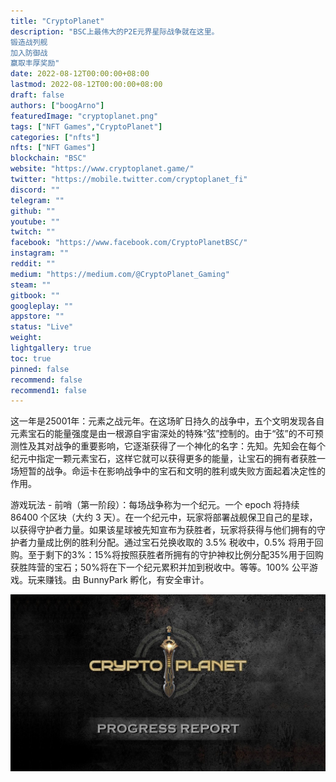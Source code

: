 ```yaml
---
title: "CryptoPlanet"
description: "BSC上最伟大的P2E元界星际战争就在这里。
锻造战列舰
加入防御战
赢取丰厚奖励"
date: 2022-08-12T00:00:00+08:00
lastmod: 2022-08-12T00:00:00+08:00
draft: false
authors: ["boogArno"]
featuredImage: "cryptoplanet.png"
tags: ["NFT Games","CryptoPlanet"]
categories: ["nfts"]
nfts: ["NFT Games"]
blockchain: "BSC"
website: "https://www.cryptoplanet.game/"
twitter: "https://mobile.twitter.com/cryptoplanet_fi"
discord: ""
telegram: ""
github: ""
youtube: ""
twitch: ""
facebook: "https://www.facebook.com/CryptoPlanetBSC/"
instagram: ""
reddit: ""
medium: "https://medium.com/@CryptoPlanet_Gaming"
steam: ""
gitbook: ""
googleplay: ""
appstore: ""
status: "Live"
weight: 
lightgallery: true
toc: true
pinned: false
recommend: false
recommend1: false
---
```

<p>这一年是25001年：元素之战元年。在这场旷日持久的战争中，五个文明发现各自元素宝石的能量强度是由一根源自宇宙深处的特殊“弦”控制的。由于“弦”的不可预测性及其对战争的重要影响，它逐渐获得了一个神化的名字：先知。先知会在每个纪元中指定一颗元素宝石，这样它就可以获得更多的能量，让宝石的拥有者获胜一场短暂的战争。命运卡在影响战争中的宝石和文明的胜利或失败方面起着决定性的作用。</p>
<p>游戏玩法 - 前哨（第一阶段）：每场战争称为一个纪元。一个 epoch 将持续 86400 个区块（大约 3 天）。在一个纪元中，玩家将部署战舰保卫自己的星球，以获得守护者力量。如果该星球被先知宣布为获胜者，玩家将获得与他们拥有的守护者力量成比例的胜利分配。通过宝石兑换收取的 3.5% 税收中，0.5% 将用于回购。至于剩下的3%：15%将按照获胜者所拥有的守护神权比例分配35%用于回购获胜阵营的宝石；50%将在下一个纪元累积并加到税收中。等等。100% 公平游戏。玩来赚钱。由 BunnyPark 孵化，有安全审计。</p>

![0_8DUHEDuzpRfT2clE](0_8DUHEDuzpRfT2clE.jpg)
